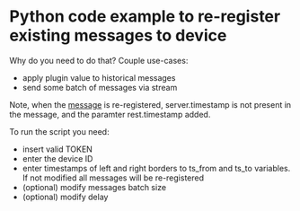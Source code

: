 # Python code example to re-register existing messages to device

Why do you need to do that? Couple use-cases:
* apply plugin value to historical messages
* send some batch of messages via stream

Note, when the [message](https://flespi.com/kb/messages-basic-information-units) is re-registered, server.timestamp is not present in the message, and the paramter rest.timestamp added.

To run the script you need:

* insert valid TOKEN
* enter the device ID
* enter timestamps of left and right borders to ts_from and ts_to variables. If not modified all messages will be re-registered
* (optional) modify messages batch size
* (optional) modify delay